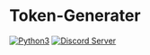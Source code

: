 # Token-Generater

[![Python3](https://img.shields.io/badge/python-3.11-blue.svg)](https://github.com/catchen541/Token-Generate)
[![Discord Server](https://img.shields.io/badge/Support-Discord%20Server-blue.svg)](https://discord.gg/2hMVBxuBrQ)
